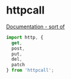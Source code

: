 # httpcall

[Documentation - sort of](http://docs.meteor.com/api/http.html)

```js
import http, {
  get,
  post,
  put,
  del,
  patch
} from 'httpcall';
```
